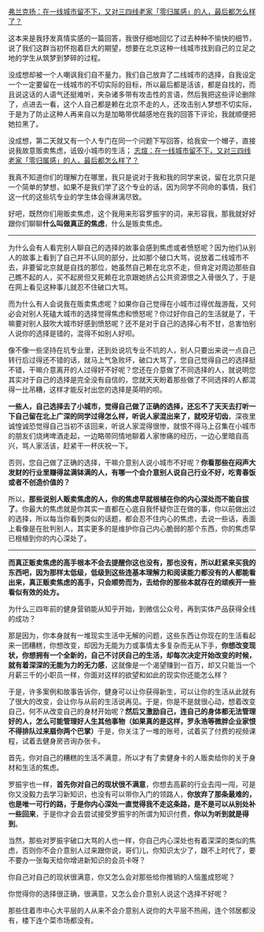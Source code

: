 <p data-pid="bWs-a8MR"><a href="https://www.zhihu.com/question/265719062/answer/297901008" class="internal">弗兰克扬：在一线城市留不下，又对三四线老家「零归属感」的人，最后都怎么样了？</a></p><p data-pid="7-he2vXF">这本来是我抒发真情实感的一篇回答，我很仔细地回忆了过去种种不愉快的细节，说了我们这群当初怀抱着巨大的期望，想要在北京这种一线城市找到自己的立足之地的学生从筑梦到梦碎的过程。</p><p data-pid="y1zHrXmD">没成想却被一个人嘲讽我们自不量力，我们自己放弃了二线城市的选择，自我设定一个一定要留在一线城市的不切实际的目标，所以最后都是活该，都是自找的，而且说这话的人语气还挺难听，夹杂诸多带有攻击性的言语，然后我把这些评论删除了，点进去一看，这个人自己都是赖在北京不走的人，还攻击别人梦想不切实际，于是为了防止这种人再来自以为是加略带优越感地在我的回答下评论，我就顺便把她拉黑了。</p><p data-pid="7K0n789N">没成想，第二天就又有一个人专门在同一个问题下写回答，给我安一个帽子，直接说我故意贩卖焦虑，诋毁小城市的生活； <a href="https://www.zhihu.com/question/265719062/answer/298489814" class="internal">志煊：在一线城市留不下，又对三四线老家「零归属感」的人，最后都怎么样了？</a></p><p data-pid="dIJnK6e6">我真不知道你们的理解力在哪里，我只是说对于我和我的同学来说，留在北京只是一个简单的梦想，如果不是我们学了这个专业的话，因为同学不同命的事情，我们这一代的这些坑专业的学生体会得淋漓尽致。</p><p data-pid="wD6BKJln">好吧，既然你们用贩卖焦虑，这个我用来形容罗振宇的词，来形容我，那我就好好跟你们聊聊<b>什么叫做真正的焦虑</b>，什么是贩卖焦虑。</p><hr><p data-pid="4GrunbuO">为什么会有人看完别人聊自己的选择的故事会感到焦虑或者愤怒呢？因为他们从别人的故事上看到了自己并不认同的部分，比如那个破口大骂，说放着二线城市不去，非要留北京就是自找的那位，她虽然自己赖在北京不走，但肯定对周边那些自己瞧不起的人，买不起房但又死赖在北京跟她挤占公共资源恨之入骨很久了，于是在网上看见这种事儿就忍不住破口大骂。</p><p data-pid="cHY2Pkzx">而为什么有人会说我在贩卖焦虑呢？如果你自己觉得在小城市过得优哉游哉，又何必会对别人死磕大城市的选择觉得焦虑和愤怒呢？你过好你自己的生活就是了，干嘛要对别人鼓吹大城市好感到愤怒呢？还不是对于自己的选择心有不甘，总害怕别人说你的选择是错的，混得不如别人好呗。</p><p data-pid="T6SDga8V">像不像一些坚持在坑专业里，还到处说坑专业不坑的人，别人只要出来说一点自己转行后过得还不错的话，就马上气急败坏，破口大骂了，您自己觉得自己的选择挺不错，干嘛介意离开的人过得好不好呢？您还在介意做了不同选择的人，就说明您其实对于自己的选择是完全没有自信的，您就天天盼着那些做了不同选择的人都混得一比吊糟，这样才能反衬出您的选择是英明的呗。</p><p data-pid="bS8m--Kc"><b>一些人，自己选择去了小城市，觉得自己做了正确的选择，还忘不了天天去打听一下自己留在北上广深的同学过得怎么样，听说人家混出来了，就咬牙切齿</b>，深夜里诚惶诚恐觉得自己当初不该回来，听说人家混得很惨，就恨不得马上召集在小城市的朋友们烧烤啤酒走起，一边略带同情地聊着人家惨痛的经历，一边心里暗自高兴，骂人家活该，赶紧干一杯庆祝一下。</p><p data-pid="jdz5FPYT">否则，您自己做了正确的选择，干嘛介意别人说小城市不好呢？<b>你看那些在闷声大发财的行业里赚得盆满钵满的人，有哪一个会介意别人说自己行业不好，吃青春饭或者不创造价值的？</b></p><p data-pid="vkMRzWwf">所以，<b>那些说别人贩卖焦虑的人，你的焦虑早就根植在你的内心深处而不能自拔了</b>。你最大的焦虑就是你其实一直都在心底自我怀疑你正在做的事，你以前做出过的选择，所以每当你看到类似的话题，都会忍不住内心的焦虑，去说一些话，表面上看像是在批判别人，其实更多的是维护你自己内心脆弱的那个东西，你的焦虑早已根植到你的内心深处了。</p><hr><p data-pid="1r0Qo3N2"><b>而真正贩卖焦虑的高手根本不会去提醒你这也没有，那也没有，所以赶紧来买我的东西吧，因为那样太低级，低级到这些连基本理解力和阅读能力都没有的人都能看出来，真正贩卖焦虑的高手，只会顺势而为，去给你的那些本就存在的顽疾开一些看似有效的处方。</b></p><p data-pid="InioPxni">为什么三四年前的健身营销能从知乎开始，到微信公众号，再到实体产品获得全线的成功？</p><p data-pid="0eNqVo1_">那是因为，你本身就有一堆现实生活中无解的问题，这些东西让你现在的生活看起来一团糟糕，你想改变，却因为无能为力或事情太多复杂而无从下手，<b>你想改变现状，你想拥有一个全新的，自己不讨厌自己的生活，却每次决定开始改变的时候，就有着深深的无能为力的无力感</b>，这就像是一个渴望赚到一百万，却又只能当一个月薪三千的小职员一样，你面对这样的欲望和如此的现实你还能怎么样？</p><p data-pid="pg2HRIbV">于是，许多案例和故事告诉你，健身可以让你获得新生，可以让你的生活从此就有了很大的改变，会让你与从前的生活说再见。于是，你是不是就很心动，想着改变自己，何不从改变自己的身材开始呢？<b>然后又激励自己，连自己的身体都无法管理好的人，怎么可能管理好人生其他事物（如果真的是这样，罗永浩等微胖企业家恨不得排队过来扇你两个巴掌）</b>于是，你关注了一堆的账号，试着买了付费的视频课程，试着去健身房咨询办张卡。</p><p data-pid="r0PVUxwi">首先，你对自己的糟糕的生活不满意，所以才有了卖健身卡的人贩卖给你的关于身材和生活的焦虑。</p><p data-pid="RZm3P1Su">罗振宇也一样，<b>首先你对自己的现状很不满意</b>，你想去高薪的行业去闯一闯，可是你又没毅力去学习新知识，也没有可以带你入门的领路人，<b>你放弃了那条最难的，也是唯一可行的路，于是你内心深处一直觉得我不走这条路，是不是可以从别处补一些回来</b>，于是你才会去尝试接受罗振宇的所谓为知识付费，<b>你以为听到就是得到</b>。</p><p data-pid="zExKjLvy">当然，那些对罗振宇破口大骂的人也一样，你自己内心深处也有着深深的类似的焦虑，否则你不会介意别人过来跟你说，哥们儿，你知识太少了，跟不上时代了，要不要办一张每天给你增进新知识的会员卡呀？</p><p data-pid="jyNwVVIX">你自己对自己的现状很满意，你又怎么会对那些给你推销的人恼羞成怒呢？</p><p data-pid="qQCEO8bt">你觉得你的选择很正确，很满意，又怎么会介意别人说这个选择不好呢？</p><p data-pid="LjY7zosW">那些住着市中心大平层的人从来不会介意别人说你的大平层不热闹，连个邻居都没有，楼下连个菜市场都没有。</p><p></p>